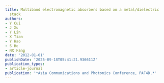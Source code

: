 ```yaml
---
title: Multiband electromagnetic absorbers based on a metal/dielectric multilayer
  stack
authors:
- Y Cui
- J Xu
- Y Lin
- X Tian
- Y Hao
- S He
- NX Fang
date: '2012-01-01'
publishDate: '2025-09-18T05:41:21.936611Z'
publication_types:
- article-journal
publication: '*Asia Communications and Photonics Conference, PAF4D.*'
---
```


